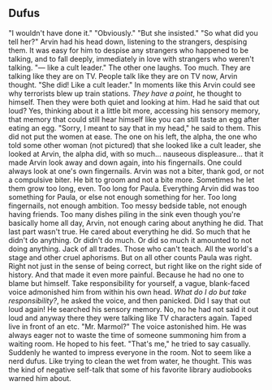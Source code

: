 ## Dufus
"I wouldn't have done it."
"Obviously."
"But she insisted."
"So what did you tell her?"
Arvin had his head down, listening to the strangers, despising them. It was easy for him to despise any strangers who happened to be talking, and to fall deeply, immediately in love with strangers who weren't talking.
"— like a cult leader."
The other one laughs. Too much. They are talking like they are on TV. People talk like they are on TV now, Arvin thought.
"She did! Like a cult leader."
In moments like this Arvin could see why terrorists blew up train stations. *They have a point*, he thought to himself.
Then they were both quiet and looking at him. Had he said that out loud? Yes, thinking about it a little bit more, accessing his sensory memory, that memory that could still hear himself like you can still taste an egg after eating an egg.
"Sorry, I meant to say that in my head," he said to them.
This did not put the women at ease. The one on his left, the alpha, the one who told some other woman (not pictured) that she looked like a cult leader, she looked at Arvin, the alpha did, with so much... nauseous displeasure... that it made Arvin look away and down again, into his fingernails. One could always look at one's own fingernails. Arvin was not a biter, thank god, or not a compulsive biter. He bit to groom and not a bite more. Sometimes he let them grow too long, even. Too long for Paula.
Everything Arvin did was too something for Paula, or else not enough something for her. Too long fingernails, not enough ambition. Too messy bedside table, not enough having friends. Too many dishes piling in the sink even though you're basically home all day, Arvin, not enough caring about anything he did.
That last part wasn't true. He cared about everything he did. So much that he didn't do anything. Or didn't do much. Or did so much it amounted to not doing anything. Jack of all trades. Those who can't teach. All the world's a stage and other cruel aphorisms.
But on all other counts Paula was right. Right not just in the sense of being correct, but right like on the right side of history. And that made it even more painful. Because he had no one to blame but himself. Take responsibility for yourself, a vague, blank-faced voice admonished him from within his own head. *What do I do but take responsibility?*, he asked the voice, and then panicked. Did I say that out loud again! He searched his sensory memory. No, no he had not said it out loud and anyway there they were talking like TV characters again. Taped live in front of an etc. 
"Mr. Marmol?"
The voice astonished him. He was always eager not to waste the time of someone summoning him from a waiting room. He hoped to his feet.
"That's me," he tried to say casually. Suddenly he wanted to impress everyone in the room. Not to seem like a nerd dufus. Like trying to clean the wet from water, he thought.
This was the kind of negative self-talk that some of his favorite library audiobooks warned him about.

